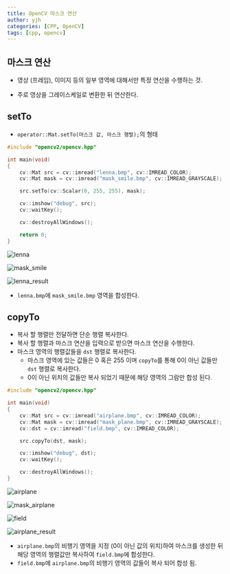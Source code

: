 ```yaml
---
title: OpenCV 마스크 연산
author: yjh
categories: [CPP, OpenCV]
tags: [cpp, opencv]
---
```


## 마스크 연산

- 영상 (프레임), 이미지 등의 일부 영역에 대해서만 특정 연산을 수행하는 것.

- 주로 영상을 그레이스케일로 변환한 뒤 연산한다.

## setTo

- `operator::Mat.setTo(마스크 값, 마스크 행렬);`의 형태

```cpp
#include "opencv2/opencv.hpp"

int main(void)
{
    cv::Mat src = cv::imread("lenna.bmp", cv::IMREAD_COLOR);
    cv::Mat mask = cv::imread("mask_smile.bmp", cv::IMREAD_GRAYSCALE);

    src.setTo(cv::Scalar(0, 255, 255), mask);

    cv::imshow("debug", src);
    cv::waitKey();

    cv::destroyAllWindows();

    return 0;
}
```

![lenna](/assets/img/lenna.bmp)

![mask_smile](/assets/img/mask_smile.bmp)

![lenna_result](/assets/img/lenna_result.jpg)

- `lenna.bmp`에 `mask_smile.bmp` 영역을 합성한다.

## copyTo

- 복사 할 행렬만 전달하면 단순 행렬 복사한다.
- 복사 할 행렬과 마스크 연산을 입력으로 받으면 마스크 연산을 수행한다.
- 마스크 영역의 행렬값들을 `dst` 행렬로 복사한다.
  - 마스크 영역에 있는 값들은 $0$ 혹은 $255$ 이며 `copyTo`를 통해 $0$이 아닌 값들만 `dst` 행렬로 복사한다.
  - $0$이 아닌 위치의 값들만 복사 되었기 때문에 해당 영역의 그람만 합성 된다.

```cpp
#include "opencv2/opencv.hpp"

int main(void)
{
    cv::Mat src = cv::imread("airplane.bmp", cv::IMREAD_COLOR);
    cv::Mat mask = cv::imread("mask_plane.bmp", cv::IMREAD_GRAYSCALE);
    cv::dst = cv::imread("field.bmp", cv::IMREAD_COLOR);

    src.copyTo(dst, mask);

    cv::imshow("debug", dst);
    cv::waitKey();

    cv::destroyAllWindows();
}
```

![airplane](/assets/img/airplane.bmp)

![mask_airplane](/assets/img/mask_plane.bmp)

![field](/assets/img/field.bmp)

![airplane_result](/assets/img/airplane_result.jpg)

- `airplane.bmp`의 비행기 영역을 지정 ($0$이 아닌 값의 위치)하여 마스크를 생성한 뒤 해당 영역의 행렬값만 복사하여 `field.bmp`에 합성한다.
- `field.bmp`에 `airplane.bmp`의 비행기 영역의 값들이 복사 되어 합성 됨.